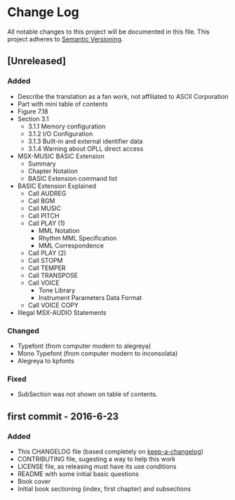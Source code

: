# Change Log
All notable changes to this project will be documented in this file.
This project adheres to [Semantic Versioning](http://semver.org/).

## [Unreleased]
### Added
- Describe the translation as a fan work, not affiliated to ASCII Corporation
- Part with mini table of contents
- Figure 7.18
- Section 3.1
  - 3.1.1 Memory configuration
  - 3.1.2 I/O Configuration
  - 3.1.3 Built-in and external identifier data
  - 3.1.4 Warning about OPLL direct access
- MSX-MUSIC BASIC Extension
  - Summary
  - Chapter Notation
  - BASIC Extension command list
- BASIC Extension Explained
  - Call AUDREG
  - Call BGM
  - Call MUSIC
  - Call PITCH
  - Call PLAY (1)
    - MML Notation
    - Rhythm MML Specification
    - MML Correspondence
  - Call PLAY (2)
  - Call STOPM
  - Call TEMPER
  - Call TRANSPOSE
  - Call VOICE
    - Tone Library
    - Instrument Parameters Data Format
  - Call VOICE COPY
- Illegal MSX-AUDIO Statements

### Changed
- Typefont (from computer modern to alegreya)
- Mono Typefont (from computer modern to inconsolata)
- Alegreya to kpfonts

### Fixed
- SubSection was not shown on table of contents.

## first commit - 2016-6-23
### Added
- This CHANGELOG file (based completely on [keep-a-changelog])
- CONTRIBUTING file, sugesting a way to help this work
- LICENSE file, as releasing must have its use conditions
- README with some initial basic questions
- Book cover
- Initial book sectioning (index, first chapter) and subsections

[keep-a-changelog]: https://github.com/olivierlacan/keep-a-changelog/blob/master/CHANGELOG.md
